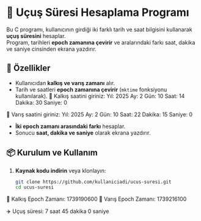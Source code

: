 # 🛫 Uçuş Süresi Hesaplama Programı

Bu C programı, kullanıcının girdiği iki farklı tarih ve saat bilgisini kullanarak **uçuş süresini** hesaplar.  
Program, tarihleri **epoch zamanına çevirir** ve aralarındaki farkı saat, dakika ve saniye cinsinden ekrana yazdırır.  

## 🚀 Özellikler
- Kullanıcıdan **kalkış ve varış zamanı** alır.  
- Tarih ve saatleri **epoch zamanına çevirir** (`mktime` fonksiyonu kullanılarak).  🛫 Kalkış saatini giriniz:
Yıl: 2025
Ay: 2
Gün: 10
Saat: 14
Dakika: 30
Saniye: 0

🛬 Varış saatini giriniz:
Yıl: 2025
Ay: 2
Gün: 10
Saat: 22
Dakika: 15
Saniye: 0

- **İki epoch zamanı arasındaki farkı** hesaplar.  
- Sonucu **saat, dakika ve saniye** olarak ekrana yazdırır.  

## 📦 Kurulum ve Kullanım  
1. **Kaynak kodu indirin** veya klonlayın:  
   ```sh
   git clone https://github.com/kullaniciadi/ucus-suresi.git
   cd ucus-suresi
🔹 Kalkış Epoch Zamanı: 1739190600
🔹 Varış Epoch Zamanı: 1739216100

✈️  Uçuş süresi: 7 saat 45 dakika 0 saniye
